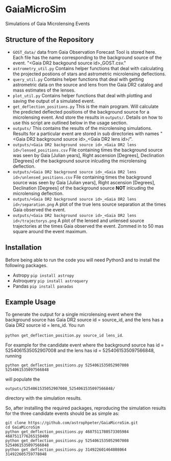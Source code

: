 # GaiaMicroSim
Simulations of Gaia Microlensing Events

## Structure of the Repository

* `GOST_data/` data from Gaia Observation Forecast Tool is stored here. Each file has the name corresponding to the background source of the event. "\<Gaia DR2 backgound source id\>_GOST.csv."
* `astrometry_util.py` Contains helper functions that deal with calculating the projected postions of stars and astrometric microlensing deflections.
* `query_util.py` Contains helper functions that deal with getting astrometric data on the source and lens from the Gaia DR2 catalog and mass estimates of the lenses.
* `plot_util.py` Contains helper functions that deal with plotting and saving the output of a simulated event.
* `get_deflection_positions.py` This is the main program. Will calculate the predicted deflected positions of the background source for a microlensing event. And store the results in `outputs/`. Details on how to use this script are outlined below in the usage section.
* `outputs/` This contains the results of the microlensing simulations. Results for a particular event are stored in sub directories with names "\<Gaia DR2 background source id\>_\<Gaia DR2 lens id\>/". 
* `outputs/<Gaia DR2 background source id>_<Gaia DR2 lens id>/lensed_positions.csv` File containing times the background source was seen by Gaia [Julian years], Right ascension [Degrees], Declination [Degrees] of the background source inlcuding the microlensing deflection.
* `outputs/<Gaia DR2 background source id>_<Gaia DR2 lens id>/unlensed_positions.csv` File containing times the background source was seen by Gaia [Julian years], Right ascension [Degrees], Declination [Degrees] of the background source **NOT** inlcuding the microlensing deflection.
* `outputs/<Gaia DR2 background source id>_<Gaia DR2 lens id>/separation.png` A plot of the true lens source separation at the times Gaia observed the event.
* `outputs/<Gaia DR2 background source id>_<Gaia DR2 lens id>/trajectorys.png` A plot of the lensed and unlensed source trajectories at the times Gaia observed the event. Zommed in to 50 mas square around the event maximum.

## Installation

Before being able to run the code you will need Python3 and to install the following packages.

* Astropy `pip install astropy`
* Astroquery `pip install astroquery`
* Pandas `pip install panadas`


## Example Usage

To generate the output for a single microlensing event where the background source has Gaia DR2 source id = source_id, and the lens has a Gaia DR2 source id = lens_id. You run 

```python get_deflection_position.py source_id lens_id```.

For example for the candidate event where the background source has id = 5254061535052907008 and the lens has id = 5254061535097566848, running 

```python get_deflection_positions.py 5254061535052907008 5254061535097566848``` 

will populate the 

```outputs/5254061535052907008_5254061535097566848/``` 

directory with the simulation results.

So, after installing the required packages, reproducing the simulation results for the three candidate events should be as simple as:

```
git clone https://github.com/astrophpeter/GaiaMicroSim.git
cd GaiaMicroSim
python get_deflection_positions.py 4687511780573305984 4687511776265158400
python get_deflection_positions.py 5254061535052907008 5254061535097566848
python get_deflection_positions.py 314922601464808064 314922605759778048
``` 
